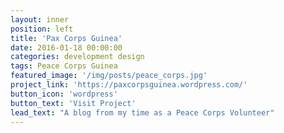 ```yaml
---
layout: inner
position: left
title: 'Pax Corps Guinea'
date: 2016-01-18 00:00:00
categories: development design
tags: Peace Corps Guinea
featured_image: '/img/posts/peace_corps.jpg'
project_link: 'https://paxcorpsguinea.wordpress.com/'
button_icon: 'wordpress'
button_text: 'Visit Project'
lead_text: "A blog from my time as a Peace Corps Volunteer"
---
```

